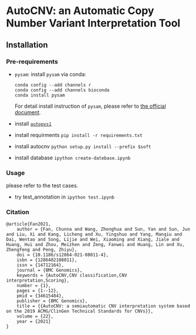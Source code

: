 # AutoCNV: an **Auto**matic **C**opy **N**umber **V**ariant Interpretation Tool

## Installation

### Pre-requirements

- `pysam`: install `pysam` via conda:

  ```shell
  conda config --add channels r
  conda config --add channels bioconda
  conda install pysam
  ```
  For detail install instruction of `pysam`, please refer to [the official document](https://pysam.readthedocs.io/en/latest/installation.html).

- install [`autopvs1`](https://github.com/JiguangPeng/autopvs1)
- install requirments `pip install -r requirements.txt`
- install autocnv `python setup.py install --prefix $soft`
- install database `ipython create-datebase.ipynb`

### Usage
please refer to the test cases.
- try test_annotation in `ipython test.ipynb`

### Citation

```
@article{Fan2021,
    author = {Fan, Chunna and Wang, Zhonghua and Sun, Yan and Sun, Jun and Liu, Xi and Kang, Licheng and Xu, Yingshuo and Yang, Manqiu and Dai, Wentao and Song, Lijie and Wei, Xiaoming and Xiang, Jiale and Huang, Hui and Zhou, Meizhen and Zeng, Fanwei and Huang, Lin and Xu, Zhengfeng and Peng, Zhiyu},
    doi = {10.1186/s12864-021-08011-4},
    isbn = {1286402108011},
    issn = {14712164},
    journal = {BMC Genomics},
    keywords = {AutoCNV,CNV classification,CNV interpretation,Scoring},
    number = {1},
    pages = {1--12},
    pmid = {34615484},
    publisher = {BMC Genomics},
    title = {{AutoCNV: a semiautomatic CNV interpretation system based on the 2019 ACMG/ClinGen Technical Standards for CNVs}},
    volume = {22},
    year = {2021}
}
```